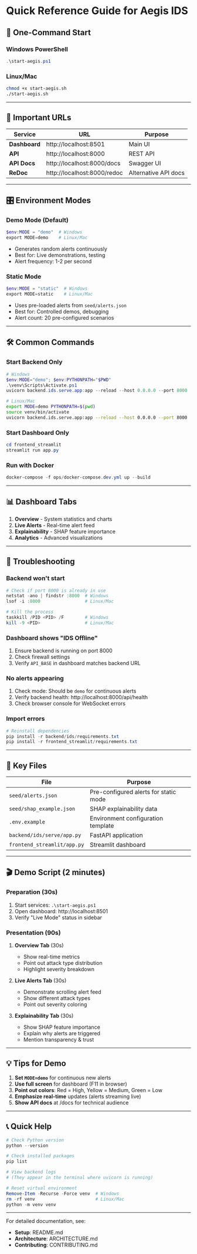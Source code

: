 # Quick Reference Guide for Aegis IDS

## 🚀 One-Command Start

### Windows PowerShell
```powershell
.\start-aegis.ps1
```

### Linux/Mac
```bash
chmod +x start-aegis.sh
./start-aegis.sh
```

---

## 📍 Important URLs

| Service | URL | Purpose |
|---------|-----|---------|
| **Dashboard** | http://localhost:8501 | Main UI |
| **API** | http://localhost:8000 | REST API |
| **API Docs** | http://localhost:8000/docs | Swagger UI |
| **ReDoc** | http://localhost:8000/redoc | Alternative API docs |

---

## 🎛️ Environment Modes

### Demo Mode (Default)
```powershell
$env:MODE = "demo"  # Windows
export MODE=demo    # Linux/Mac
```
- Generates random alerts continuously
- Best for: Live demonstrations, testing
- Alert frequency: 1-2 per second

### Static Mode
```powershell
$env:MODE = "static"  # Windows
export MODE=static    # Linux/Mac
```
- Uses pre-loaded alerts from `seed/alerts.json`
- Best for: Controlled demos, debugging
- Alert count: 20 pre-configured scenarios

---

## 🛠️ Common Commands

### Start Backend Only
```powershell
# Windows
$env:MODE="demo"; $env:PYTHONPATH="$PWD"
.\venv\Scripts\Activate.ps1
uvicorn backend.ids.serve.app:app --reload --host 0.0.0.0 --port 8000
```

```bash
# Linux/Mac
export MODE=demo PYTHONPATH=$(pwd)
source venv/bin/activate
uvicorn backend.ids.serve.app:app --reload --host 0.0.0.0 --port 8000
```

### Start Dashboard Only
```powershell
cd frontend_streamlit
streamlit run app.py
```

### Run with Docker
```powershell
docker-compose -f ops/docker-compose.dev.yml up --build
```

---

## 📊 Dashboard Tabs

1. **Overview** - System statistics and charts
2. **Live Alerts** - Real-time alert feed
3. **Explainability** - SHAP feature importance
4. **Analytics** - Advanced visualizations

---

## 🐛 Troubleshooting

### Backend won't start
```powershell
# Check if port 8000 is already in use
netstat -ano | findstr :8000  # Windows
lsof -i :8000                 # Linux/Mac

# Kill the process
taskkill /PID <PID> /F        # Windows
kill -9 <PID>                 # Linux/Mac
```

### Dashboard shows "IDS Offline"
1. Ensure backend is running on port 8000
2. Check firewall settings
3. Verify `API_BASE` in dashboard matches backend URL

### No alerts appearing
1. Check mode: Should be `demo` for continuous alerts
2. Verify backend health: http://localhost:8000/api/health
3. Check browser console for WebSocket errors

### Import errors
```powershell
# Reinstall dependencies
pip install -r backend/ids/requirements.txt
pip install -r frontend_streamlit/requirements.txt
```

---

## 📁 Key Files

| File | Purpose |
|------|---------|
| `seed/alerts.json` | Pre-configured alerts for static mode |
| `seed/shap_example.json` | SHAP explainability data |
| `.env.example` | Environment configuration template |
| `backend/ids/serve/app.py` | FastAPI application |
| `frontend_streamlit/app.py` | Streamlit dashboard |

---

## 🎬 Demo Script (2 minutes)

### Preparation (30s)
1. Start services: `.\start-aegis.ps1`
2. Open dashboard: http://localhost:8501
3. Verify "Live Mode" status in sidebar

### Presentation (90s)
1. **Overview Tab** (30s)
   - Show real-time metrics
   - Point out attack type distribution
   - Highlight severity breakdown

2. **Live Alerts Tab** (30s)
   - Demonstrate scrolling alert feed
   - Show different attack types
   - Point out severity coloring

3. **Explainability Tab** (30s)
   - Show SHAP feature importance
   - Explain why alerts are triggered
   - Mention transparency & trust

---

## 💡 Tips for Demo

1. **Set `MODE=demo`** for continuous new alerts
2. **Use full screen** for dashboard (F11 in browser)
3. **Point out colors**: Red = High, Yellow = Medium, Green = Low
4. **Emphasize real-time** updates (alerts streaming live)
5. **Show API docs** at /docs for technical audience

---

## 📞 Quick Help

```powershell
# Check Python version
python --version

# Check installed packages
pip list

# View backend logs
# (They appear in the terminal where uvicorn is running)

# Reset virtual environment
Remove-Item -Recurse -Force venv  # Windows
rm -rf venv                       # Linux/Mac
python -m venv venv
```

---

For detailed documentation, see:
- **Setup**: README.md
- **Architecture**: ARCHITECTURE.md
- **Contributing**: CONTRIBUTING.md
